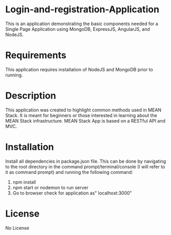 # Login-and-registration-Application
This is an application demonstrating the basic components needed for a Single Page Application using MongoDB, ExpressJS, AngularJS, and NodeJS.
# Requirements
This application requires installation of NodeJS and MongoDB prior to running.
# Description
This application was created to highlight common methods used in MEAN Stack. It is meant for beginners or those interested in learning about the MEAN Stack infrastructure. MEAN Stack App is based on a RESTful API and MVC.
# Installation
Install all dependencies in package.json file. This can be done by navigating to the root directory in the command prompt/terminal/console (I will refer to it as command prompt) and running the following command:
 1) npm install
 2) npm start or nodemon to run server
 3) Go to browser check for application as" localhost:3000"
# License
No License
